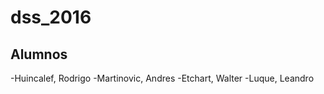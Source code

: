 # dss_2016

Alumnos
--------

-Huincalef, Rodrigo
-Martinovic, Andres
-Etchart, Walter
-Luque, Leandro

